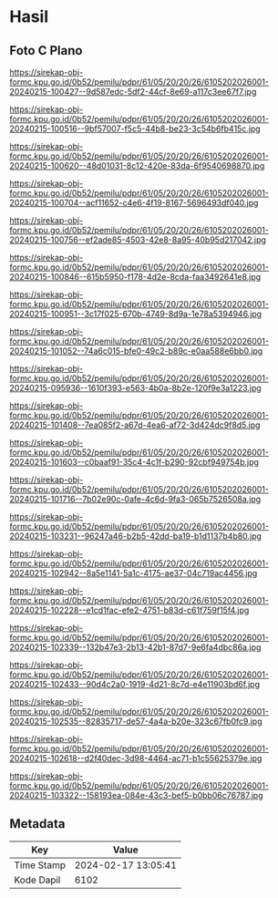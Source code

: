 # Hasil

## Foto C Plano

https://sirekap-obj-formc.kpu.go.id/0b52/pemilu/pdpr/61/05/20/20/26/6105202026001-20240215-100427--9d587edc-5df2-44cf-8e69-a117c3ee67f7.jpg

https://sirekap-obj-formc.kpu.go.id/0b52/pemilu/pdpr/61/05/20/20/26/6105202026001-20240215-100516--9bf57007-f5c5-44b8-be23-3c54b6fb415c.jpg

https://sirekap-obj-formc.kpu.go.id/0b52/pemilu/pdpr/61/05/20/20/26/6105202026001-20240215-100620--48d01031-8c12-420e-83da-6f9540698870.jpg

https://sirekap-obj-formc.kpu.go.id/0b52/pemilu/pdpr/61/05/20/20/26/6105202026001-20240215-100704--acf11652-c4e6-4f19-8167-5696493df040.jpg

https://sirekap-obj-formc.kpu.go.id/0b52/pemilu/pdpr/61/05/20/20/26/6105202026001-20240215-100756--ef2ade85-4503-42e8-8a95-40b95d217042.jpg

https://sirekap-obj-formc.kpu.go.id/0b52/pemilu/pdpr/61/05/20/20/26/6105202026001-20240215-100846--615b5950-f178-4d2e-8cda-faa3492641e8.jpg

https://sirekap-obj-formc.kpu.go.id/0b52/pemilu/pdpr/61/05/20/20/26/6105202026001-20240215-100951--3c17f025-670b-4749-8d9a-1e78a5394946.jpg

https://sirekap-obj-formc.kpu.go.id/0b52/pemilu/pdpr/61/05/20/20/26/6105202026001-20240215-101052--74a6c015-bfe0-49c2-b89c-e0aa588e6bb0.jpg

https://sirekap-obj-formc.kpu.go.id/0b52/pemilu/pdpr/61/05/20/20/26/6105202026001-20240215-095936--1610f393-e563-4b0a-8b2e-120f9e3a1223.jpg

https://sirekap-obj-formc.kpu.go.id/0b52/pemilu/pdpr/61/05/20/20/26/6105202026001-20240215-101408--7ea085f2-a67d-4ea6-af72-3d424dc9f8d5.jpg

https://sirekap-obj-formc.kpu.go.id/0b52/pemilu/pdpr/61/05/20/20/26/6105202026001-20240215-101603--c0baaf91-35c4-4c1f-b290-92cbf949754b.jpg

https://sirekap-obj-formc.kpu.go.id/0b52/pemilu/pdpr/61/05/20/20/26/6105202026001-20240215-101716--7b02e90c-0afe-4c6d-9fa3-065b7526508a.jpg

https://sirekap-obj-formc.kpu.go.id/0b52/pemilu/pdpr/61/05/20/20/26/6105202026001-20240215-103231--96247a46-b2b5-42dd-ba19-b1d1137b4b80.jpg

https://sirekap-obj-formc.kpu.go.id/0b52/pemilu/pdpr/61/05/20/20/26/6105202026001-20240215-102942--8a5e1141-5a1c-4175-ae37-04c719ac4456.jpg

https://sirekap-obj-formc.kpu.go.id/0b52/pemilu/pdpr/61/05/20/20/26/6105202026001-20240215-102228--e1cd1fac-efe2-4751-b83d-c61f759f15f4.jpg

https://sirekap-obj-formc.kpu.go.id/0b52/pemilu/pdpr/61/05/20/20/26/6105202026001-20240215-102339--132b47e3-2b13-42b1-87d7-9e6fa4dbc86a.jpg

https://sirekap-obj-formc.kpu.go.id/0b52/pemilu/pdpr/61/05/20/20/26/6105202026001-20240215-102433--90d4c2a0-1919-4d21-8c7d-e4e11903bd6f.jpg

https://sirekap-obj-formc.kpu.go.id/0b52/pemilu/pdpr/61/05/20/20/26/6105202026001-20240215-102535--82835717-de57-4a4a-b20e-323c67fb0fc9.jpg

https://sirekap-obj-formc.kpu.go.id/0b52/pemilu/pdpr/61/05/20/20/26/6105202026001-20240215-102618--d2f40dec-3d98-4464-ac71-b1c55625379e.jpg

https://sirekap-obj-formc.kpu.go.id/0b52/pemilu/pdpr/61/05/20/20/26/6105202026001-20240215-103322--158193ea-084e-43c3-bef5-b0bb06c76787.jpg


## Metadata

| Key        | Value               |
| ---------- | ------------------- |
| Time Stamp | 2024-02-17 13:05:41 |
| Kode Dapil | 6102                |



